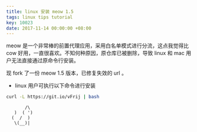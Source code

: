 ```yaml
---
title: linux 安装 meow 1.5
tags: linux tips tutorial
key: 10023
date: 2017-11-14 00:00:00 +08:00
---
```


meow 是一个非常棒的前置代理应用，采用白名单模式进行分流，这点我觉得比 cow 好用，一直很喜欢。不知何种原因，原仓库已被删除，导致 linux 和 mac 用户无法直接通过原命令行安装。

现 fork 了一份 meow 1.5 版本，已修复失效的 url 。

- linux 用户可执行以下命令进行安装

```bash
curl -L https://git.io/vFrij | bash
```
<!--more-->
```
       /\
   )  ( ')
  (  /  ) 
   \(__)| 
```

